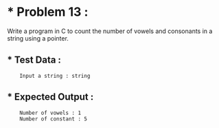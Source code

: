 # * Problem 13 :

Write a program in C to count the number of vowels and consonants in a string using a pointer.

## * Test Data :

        Input a string : string

## * Expected Output :

        Number of vowels : 1   
        Number of constant : 5
